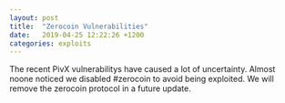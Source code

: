 ```yaml
---
layout: post
title:  "Zerocoin Vulnerabilities"
date:   2019-04-25 12:22:26 +1200
categories: exploits
---
```

The recent PivX vulnerabilitys have caused a lot of uncertainty. Almost noone noticed we disabled #zerocoin to avoid being exploited. We will remove the zerocoin protocol in a future update.
